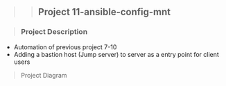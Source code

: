 >>## Project 11-ansible-config-mnt

>###  Project Description
- Automation of previous project 7-10  
- Adding a bastion host (Jump server) to server as a entry point for client users
> Project Diagram 

